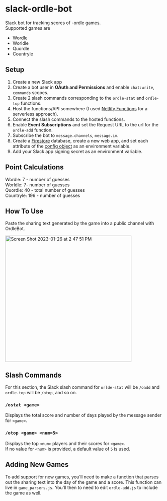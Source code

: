 # slack-ordle-bot
Slack bot for tracking scores of -ordle games.<br>
Supported games are
- Wordle
- Worldle
- Quordle
- Countryle

## Setup
1. Create a new Slack app
2. Create a bot user in **OAuth and Permissions** and enable `chat:write`, `commands` scopes.
3. Create 2 slash commands corresponding to the `ordle-stat` and `ordle-top` functions.
4. Host the functions/API somewhere (I used [Netlify Functions](https://www.netlify.com/products/functions/) for a serverless approach).
5. Connect the slash commands to the hosted functions.
6. Enable **Event Subscriptions** and set the Request URL to the url for the `ordle-add` function.
7. Subscribe the bot to `message.channels`, `message.im`.
9. Create a [Firestore](https://firebase.google.com/docs/firestore) database, create a new web app, and set each attribute of the [config object](https://firebase.google.com/docs/web/learn-more#config-object) as an environment variable.
10. Add your Slack app signing secret as an environment variable.

## Point Calculations
Wordle: 7 - number of guesses<br>
Worldle: 7- number of guesses<br>
Quordle: 40 - total number of guesses<br>
Countryle: 196 - number of guesses<br>

## How To Use 
Paste the sharing text generated by the game into a public channel with OrdleBot.

<img width="401" alt="Screen Shot 2023-01-26 at 2 47 51 PM" src="https://user-images.githubusercontent.com/42385584/214935417-d7f4ab1b-bb79-49ed-b6d1-f811f7d1d9ab.png">

## Slash Commands
For this section, the Slack slash command for `orlde-stat` will be `/oadd` and `ordle-top` will be `/otop`, and so on.

### `/ostat <game>`
Displays the total score and number of days played by the message sender for `<game>`.

### `/otop <game> <num=5>`
Displays the top `<num>` players and their scores for `<game>`.<br>
If no value for `<num>` is provided, a default value of `5` is used.

## Adding New Games
To add support for new games, you'll need to make a function that parses out the sharing text into the day of the game and a score. This function can live in `game_parsers.js`. You'll then to need to edit `ordle-add.js` to include the game as well.
